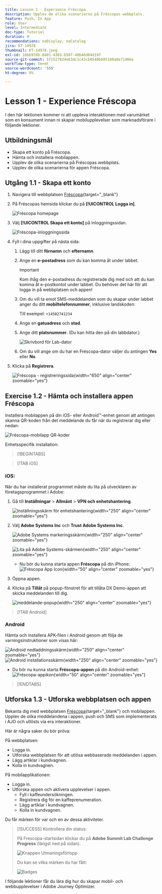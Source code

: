 ```yaml
---
title: Lesson 1 - Experience Fréscopa
description: Upplev de olika scenarierna på Fréscopas webbplats.
feature: Push, In App
role: User
level: Intermediate
doc-type: Tutorial
duration: 0
recommendations: noDisplay, noCatalog
jira: KT-14978
thumbnail: KT-14978.jpeg
exl-id: 1bbb978b-0401-4383-b507-48b46d84d19f
source-git-commit: 5f1527824e63dc1c43cb0540b685160a8e71d66e
workflow-type: tm+mt
source-wordcount: '559'
ht-degree: 0%

---
```


# Lesson 1 - Experience Fréscopa

I den här lektionen kommer ni att uppleva interaktionen med varumärket som en konsument innan ni skapar mobilupplevelser som marknadsförare i följande lektioner.

## Utbildningsmål

* Skapa ett konto på Fréscopa.
* Hämta och installera mobilappen.
* Upplev de olika scenarierna på Fréscopas webbplats.
* Upplev de olika scenarierna för appen Fréscopa.

## Utgång 1.1 - Skapa ett konto

1. Navigera till webbplatsen [Fréscopa](https://dsn.adobe.com/p/adobe-summit-2024?token=eyJhbGciOiJIUzI1NiIsInR5cCI6IkpXVCJ9.eyJpZCI6ImFub255bW91cyIsImVtYWlsIjoiYW5vbnltb3VzQGFkb2JlLmNvbSIsImlzc3VlciI6InNoYXJlZC1saW5rIiwiYXJnb24iOnsiYWNjZXNzIjoicmVhZC1wcm9qZWN0IiwicHJvamVjdElkIjoiYWRvYmUtc3VtbWl0LTIwMjQifSwiaWF0IjoxNzEwNTI0MTIwLCJleHAiOjE3MTIzMzg1MjB9.q2uGVst6HjJw8SCWl-3pViNzepkdGnNCvGqZnbbkTsY){target="_blank"}

1. På Fréscopas hemsida klickar du på **[!UICONTROL Logga in]**.

   ![Fréscopa homepage](/help/summit/l820-lab-workbook/assets/1-1-1-frescopa-homepage.png "Fréscopa homepage")

1. Välj **[!UICONTROL Skapa ett konto]** på inloggningssidan.

   ![Fréscopa-inloggningssida](/help/summit/l820-lab-workbook/assets/1-1-2-frescopa-sign-in-page.png "Fréscopa-inloggning")

1. Fyll i dina uppgifter på nästa sida:

   1. Lägg till ditt **förnamn** och **efternamn**.

   1. Ange en **e-postadress** som du kan komma åt under labbet.

      >[!IMPORTANT]
      > Kom ihåg den e-postadress du registrerade dig med och att du kan komma åt e-postkontot under labbet. Du behöver det här för att logga in på webbplatsen och appen!

   1. Om du vill ta emot SMS-meddelanden som du skapar under labbet anger du ditt **mobiltelefonnummer**, inklusive landskoden:

      Till exempel: `+14502741234`

   1. Ange en **gatuadress** och **stad**.

   1. Ange ditt **platsnummer**. (Du kan hitta den på din labbdator.)

      ![Skrivbord för Lab-dator](/help/summit/l820-lab-workbook/assets/locate-seat-number.png)

   1. Om du vill ange om du har en Fréscopa-dator väljer du antingen **Yes** eller **No**.

1. Klicka på **Registrera**.

   ![Fréscopa - registreringssida](/help/summit/l820-lab-workbook/assets/1-1-3-frescopa-registration-page.png){width="650" align="center" zoomable="yes"}

## Exercise 1.2 - Hämta och installera appen Fréscopa

Installera mobilappen på din iOS- eller Android™-enhet genom att antingen skanna QR-koden från det meddelande du får när du registrerar dig eller nedan:

![Fréscopa-mobilapp QR-koder](/help/summit/l820-lab-workbook/assets/1-2-1-qr-codes.png "Fréscopa-mobilapp QR-koder")

Enhetsspecifik installation:

>[!BEGINTABS]

>[!TAB iOS]

### iOS:

När du har installerat programmet måste du lita på utvecklaren av företagsprogrammet i Adobe:

1. Gå till **Inställningar** > **Allmänt** > **VPN och enhetshantering**.

   ![Inställningsskärm för enhetshantering](/help/summit/l820-lab-workbook/assets/1-2-2-device-management-screen.PNG "Inställningsskärm för enhetshantering"){width="250" align="center" zoomable="yes"}

1. Välj **Adobe Systems Inc** och **Trust Adobe Systems Inc**.

   ![Adobe Systems markeringsskärm](/help/summit/l820-lab-workbook/assets/1-2-3-adobe-systems.PNG "Adobe Systems markeringsskärm"){width="250" align="center" zoomable="yes"}
   <br>

   ![Lita på Adobe Systems-skärmen](/help/summit/l820-lab-workbook/assets/1-2-4-trust-adobe.PNG){width="250" align="center" zoomable="yes"}

   * Nu bör du kunna starta appen **Fréscopa** på din iPhone: ![Fréscopa App Icon](/help/summit/l820-lab-workbook/assets/1-2-app-icon.png){width="50" align="center" zoomable="yes"}


1. Öppna appen.

1. Klicka på **Tillåt** på popup-fönstret för att tillåta DX Demo-appen att skicka meddelanden till dig.

   ![meddelande-popup](/help/summit/l820-lab-workbook/assets/1-2-allow-notifications.png){width="250" align="center" zoomable="yes"}

>[!TAB Android]

### Android

Hämta och installera APK-filen i Android genom att följa de varningsinstruktioner som visas här:

![Android nedladdningsskärm](/help/summit/l820-lab-workbook/assets/1-2-5-android-download.jpg "Android nedladdningsskärm"){width="250" align="center" zoomable="yes"}
<br>
![Android installationsskärm](/help/summit/l820-lab-workbook/assets/1-2-6-android-installation.jpg){width="250" align="center" zoomable="yes"}

* Du bör nu kunna starta **Fréscopa-appen** på din Android-enhet: ![Fréscopa-appikon](/help/summit/l820-lab-workbook/assets/1-2-app-icon.png){width="50" align="center" zoomable="yes"}

>[!ENDTABS]

## Utforska 1.3 - Utforska webbplatsen och appen

Bekanta dig med webbplatsen [Fréscopa](https://dsn.adobe.com/p/adobe-summit-2024?token=eyJhbGciOiJIUzI1NiIsInR5cCI6IkpXVCJ9.eyJpZCI6ImFub255bW91cyIsImVtYWlsIjoiYW5vbnltb3VzQGFkb2JlLmNvbSIsImlzc3VlciI6InNoYXJlZC1saW5rIiwiYXJnb24iOnsiYWNjZXNzIjoicmVhZC1wcm9qZWN0IiwicHJvamVjdElkIjoiYWRvYmUtc3VtbWl0LTIwMjQifSwiaWF0IjoxNzEwNTI0MTIwLCJleHAiOjE3MTIzMzg1MjB9.q2uGVst6HjJw8SCWl-3pViNzepkdGnNCvGqZnbbkTsY){target="_blank"} och mobilappen. Upplev de olika meddelandena i appen, push och SMS som implementerats i AJO och utlösts via era interaktioner.

Här är några saker du bör pröva:

På webbplatsen:

* Logga in.
* Utforska webbplatsen för att utlösa webbaserade meddelanden i appen.
* Lägg artiklar i kundvagnen.
* Kolla in kundvagnen.

På mobilapplikationen:

* Logga in.
* Utforska appen och aktivera upplevelser i appen.
   * Fyll i kaffeundersökningen.
   * Registrera dig för en kaffeprenumeration.
   * Lägg artiklar i kundvagnen.
   * Kolla in kundvagnen.

Du får märken för var och en av dessa aktiviteter.

>[!SUCCESS]
>Kontrollera din status:
>
>På Frescopa-startsidan klickar du på **Adobe Summit Lab Challenge Progress** (längst ned på sidan).
> 
>  ![Knappen Utmaningsförlopp](/help/summit/l820-lab-workbook/assets/1-3-challenge-progress-button.png)
>
> Du kan se vilka märken du har fått:
> 
> ![Badges](/help/summit/l820-lab-workbook/assets/1-3-badges.png)

I följande lektioner får du lära dig hur du skapar mobil- och webbupplevelser i Adobe Journey Optimizer.

[def]: /help/summit/l820-lab-workbook/assets/1-2-4-trust-adobe.PNG
